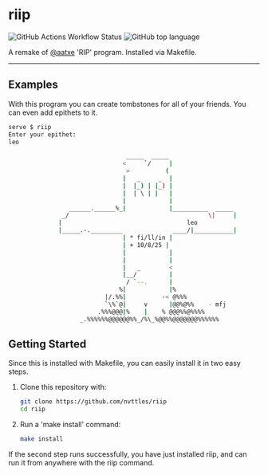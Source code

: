 # riip
![GitHub Actions Workflow Status](https://img.shields.io/github/actions/workflow/status/nvttles/riip/manual.yml)
![GitHub top language](https://img.shields.io/github/languages/top/nvttles/riip)


A remake of [@aatxe]("https://github.com/aatxe") 'RIP' program. Installed via Makefile.

---
## Examples
With this program you can create tombstones for all of your friends. You can even add epithets to it.
```bash
serve $ riip
Enter your epithet:
leo

                                 _____  _____
                                <     `/     |
                                 >          (
                                |   _     _  |
                                |  |_) | |_) |
                                |  | \ | |   |
                                |            |
                 ______.______%_|            |__________  _____
               _/                                       \|     |
              |                                   leo                    <
              |_____.-._________              ____/|___________|
                                | * fi/ll/in |
                                | + 10/8/25 |
                                |            |
                                |            |
                                |   _        <
                                |__/         |
                                 / `--.      |
                               %|            |%
                           |/.%%|          -< @%%%
                           `\%`@|     v      |@@%@%%    - mfj
                         .%%%@@@|%    |    % @@@%%@%%%%
                    _.%%%%%%@@@@@@%%_/%\_%@@%%@@@@@@@%%%%%%
```
## Getting Started
Since this is installed with Makefile, you can easily install it in two easy steps.

1. Clone this repository with:
    ```bash
    git clone https://github.com/nvttles/riip
    cd riip
    ```
2. Run a 'make install' command:
    ```bash
    make install
    ```
If the second step runs successfully, you have just installed riip, and can run it from anywhere with the riip command.
